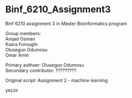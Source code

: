 # Binf_6210_Assignment3
Binf 6210 assignment 3 in Master Bioinformatics program  

Group members:  
Amjad Osman  
Kasra Foroughi   
Olusegun Odumosu   
Omar Amin   

Primary authoer: Olusegun Odumosu  
Secondary contributor: ?????????  

Original script: Assignment 2 - machine learning  

yezzir
